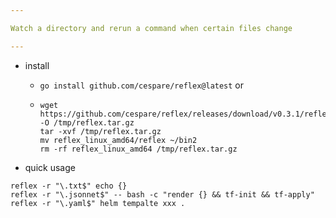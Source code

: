 ```yaml
---

Watch a directory and rerun a command when certain files change

---
```


- install
    - `go install github.com/cespare/reflex@latest`
    or
    -
        ```
        wget https://github.com/cespare/reflex/releases/download/v0.3.1/reflex_linux_amd64.tar.gz -O /tmp/reflex.tar.gz
        tar -xvf /tmp/reflex.tar.gz
        mv reflex_linux_amd64/reflex ~/bin2
        rm -rf reflex_linux_amd64 /tmp/reflex.tar.gz
        ```

- quick usage
```
reflex -r "\.txt$" echo {}
reflex -r "\.jsonnet$" -- bash -c "render {} && tf-init && tf-apply"
reflex -r "\.yaml$" helm tempalte xxx .
```
